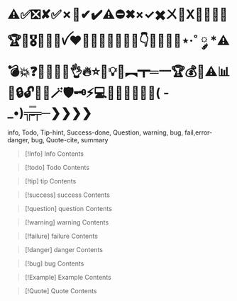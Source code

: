 
# ⚠️✅❎✘✅️✗🚫✔✔️⚠️⛔✖×✓✖️ㄨ🚩Х🚨✨🤔🥇🏆🥈🎖️🥉😔💥ꪜ❤️💖💗🥰💞🎯📌🔴👇🔥🥇🥈🏅⋆·˚ ༘ *⚠️💣💥❓🧠💪🙏😎👌🔥⭐📜💡📝︻┳═一🏆💰📍⚠︎📊💸🔒🔓💯🔺🪄🛡️🗝⚡️💻🔎👑🚧🧪🚀🤯( -_•)╦̵̵̿╤─❯❯❯❯

info, Todo, Tip-hint, Success-done, Question, warning, bug, fail,error-danger, bug, Quote-cite, summary
> [!Info] Info
> Contents

> [!todo] Todo
> Contents

> [!tip] tip
> Contents

> [!success] success
> Contents

> [!question] question
> Contents

> [!warning] warning
> Contents

> [!failure] failure
> Contents

> [!danger] danger
> Contents

> [!bug] bug
> Contents

> [!Example] Example
> Contents

> [!Quote] Quote
> Contents
